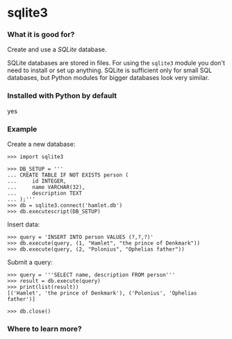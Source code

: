 
# sqlite3

### What it is good for?

Create and use a *SQLite* database.

SQLite databases are stored in files. For using the `sqlite3` module you don't need to install or set up anything. SQLite is sufficient only for small SQL databases, but Python modules for bigger databases look very similar.

### Installed with Python by default

yes

### Example

Create a new database:

    >>> import sqlite3

    >>> DB_SETUP = '''
    ... CREATE TABLE IF NOT EXISTS person (
    ...     id INTEGER,
    ...     name VARCHAR(32),
    ...     description TEXT
    ... );'''
    >>> db = sqlite3.connect('hamlet.db')
    >>> db.executescript(DB_SETUP)

Insert data:

    >>> query = 'INSERT INTO person VALUES (?,?,?)'
    >>> db.execute(query, (1, "Hamlet", "the prince of Denkmark"))
    >>> db.execute(query, (2, "Polonius", "Ophelias father"))

Submit a query:

    >>> query = '''SELECT name, description FROM person'''
    >>> result = db.execute(query)
    >>> print(list(result))
    [('Hamlet', 'the prince of Denkmark'), ('Polonius', 'Ophelias father')]
    
    >>> db.close()

### Where to learn more?

[]()
